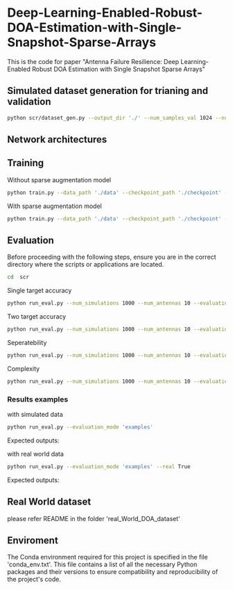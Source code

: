 # Deep-Learning-Enabled-Robust-DOA-Estimation-with-Single-Snapshot-Sparse-Arrays
This is the code for paper "Antenna Failure Resilience: Deep Learning-Enabled Robust DOA Estimation with Single Snapshot Sparse Arrays" 

## Simulated dataset generation for trianing and validation 
``` sh
python scr/dataset_gen.py --output_dir './' --num_samples_val 1024 --num_samples_train 100000 --N 10 --max_targets 3 
```

## Network architectures 

## Training 
Without sparse augmentation model
```sh
python train.py --data_path './data' --checkpoint_path './checkpoint' --number_elements 10 --output_size 61 --sparsity 0.3 --use_sparse False --learning_rate 0.0001 --batch_size 1024 --epochs 300
```
With sparse augmentation model
``` sh
python train.py --data_path './data' --checkpoint_path './checkpoint' --number_elements 10 --output_size 61 --sparsity 0.3 --use_sparse True --learning_rate 0.0001 --batch_size 1024 --epochs 300
```
## Evaluation 
Before proceeding with the following steps, ensure you are in the correct directory where the scripts or applications are located.
``` sh
cd  scr
```
Single target accuracy
``` sh
python run_eval.py --num_simulations 1000 --num_antennas 10 --evaluation_mode 'accuracy1'
```
Two target accuracy
``` sh
python run_eval.py --num_simulations 1000 --num_antennas 10 --evaluation_mode 'accuracy2'
```
Seperatebility
``` sh
python run_eval.py --num_simulations 1000 --num_antennas 10 --evaluation_mode 'separate'
```
Complexity
``` sh
python run_eval.py --num_simulations 1000 --num_antennas 10 --evaluation_mode 'complexity'
```

### Results examples 
with simulated data 
``` sh
python run_eval.py --evaluation_mode 'examples'
```
Expected outputs:

with real world data 
``` sh
python run_eval.py --evaluation_mode 'examples' --real True
```
Expected outputs:

## Real World dataset 
please refer README in the folder 'real_World_DOA_dataset'

## Enviroment 
The Conda environment required for this project is specified in the file 'conda_env.txt'. This file contains a list of all the necessary Python packages and their versions to ensure compatibility and reproducibility of the project's code.






